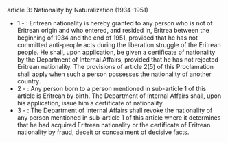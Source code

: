 article 3: Nationality by Naturalization (1934-1951)

<ul>
			<li>1 - : Eritrean nationality is hereby granted to any person who is not of Eritrean origin and who entered, and resided in, Eritrea between the beginning of 1934 and the end of 1951, provided that he has not committed anti-people acts during the liberation struggle of the Eritrean people. He shall, upon application, be given a certificate of nationality by the Department of Internal Affairs, provided that he has not rejected Eritrean nationality. The provisions of article 2(5) of this Proclamation shall apply when such a person possesses the nationality of another country.<ul>
			</ul></li>			<li>2 - : Any person born to a person mentioned in sub-article 1 of this article is Eritrean by birth. The Department of Internal Affairs shall, upon his application, issue him a certificate of nationality.<ul>
			</ul></li>			<li>3 - : The Department of Internal Affairs shall revoke the nationality of any person mentioned in sub-article 1 of this article where it determines that he had acquired Eritrean nationality or the certificate of Eritrean nationality by fraud, deceit or concealment of decisive facts.<ul>
			</ul></li></ul>